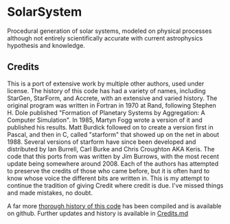 # SolarSystem

Procedural generation of solar systems, modeled on physical processes although not entirely scientifically accurate with current astrophysics hypothesis and knowledge.

## Credits

This is a port of extensive work by multiple other authors, used under license.
The history of this code has had a variety of names, including StarGen, StarForm, and Accrete, with an extensive and varied history.
The original program was written in Fortran in 1970 at Rand, following Stephen H. Dole published "Formation of Planetary Systems by Aggregation: A Computer Simulation".
In 1985, Martyn Fogg wrote a version of it and published his results.
Matt Burdick followed on to create a version first in Pascal, and then in C, called "starform" that showed up on the net in about 1988.
Several versions of starform have since been developed and distributed by Ian Burrell, Carl Burke and Chris Croughton AKA Keris.
The code that this ports from was written by Jim Burrows, with the most recent update being somewhere around 2008.
Each of the authors has attempted to preserve the credits of those who came before, but it is often hard to know whose voice the different bits are written in. This is my attempt to continue the tradition of giving Credit where credit is due. I've missed things and made mistakes, no doubt.

A far more [thorough history of this code](https://github.com/zakski/accrete-starform-stargen/blob/master/docs/authors%20-%20by%20source%20year.md) has been compiled and is available on github.
Further updates and history is available in [Credits.md](Credits.md)
